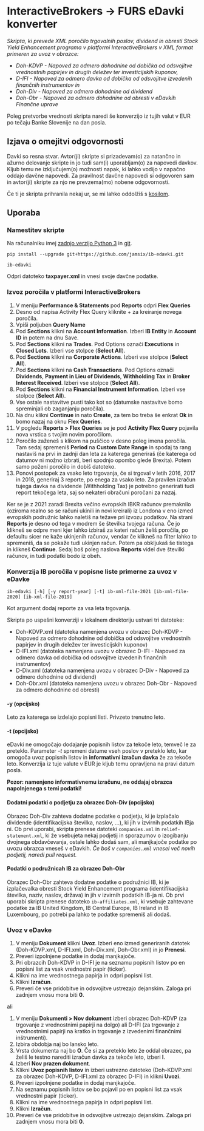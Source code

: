 # InteractiveBrokers -> FURS eDavki konverter
_Skripta, ki prevede XML poročilo trgovalnih poslov, dividend in obresti Stock Yield Enhancement programa v platformi InteractiveBrokers v XML format primeren za uvoz v obrazce:_
* _Doh-KDVP - Napoved za odmero dohodnine od dobička od odsvojitve vrednostnih papirjev in drugih deležev ter investicijskih kuponov,_
* _D-IFI - Napoved za odmero davka od dobička od odsvojitve izvedenih finančnih instrumentov in_
* _Doh-Div - Napoved za odmero dohodnine od dividend_
* _Doh-Obr - Napoved za odmero dohodnine od obresti_
_v eDavkih Finančne uprave_

Poleg pretvorbe vrednosti skripta naredi še konverzijo iz tujih valut v EUR po tečaju Banke Slovenije na dan posla.

## Izjava o omejitvi odgovornosti

Davki so resna stvar. Avtor(ji) skripte si prizadevam(o) za natančno in ažurno delovanje skripte in jo tudi sam(i)
uporabljam(o) za napovedi davkov. Kljub temu ne izključujem(o) možnosti napak, ki lahko vodijo v napačno oddajo davčne
napovedi. Za pravilnost davčne napovedi si odgovoren sam in avtor(ji) skripte za njo ne prevzema(mo) nobene odgovornosti.

Če ti je skripta prihranila nekaj ur, se mi lahko oddolžiš s [kosilom](https://github.com/sponsors/jamsix).

## Uporaba

### Namestitev skripte

Na računalniku imej [zadnjo verzijo Python 3](https://www.python.org/downloads/) in [git](https://git-scm.com/downloads).

```
pip install --upgrade git+https://github.com/jamsix/ib-edavki.git
```

```
ib-edavki
```

Odpri datoteko **taxpayer.xml** in vnesi svoje davčne podatke.

### Izvoz poročila v platformi InteractiveBrokers

1. V meniju **Performance & Statements** pod **Reports** odpri **Flex Queries**
1. Desno od napisa Activity Flex Query kliknite + za kreiranje novega poročila.
1. Vpiši poljuben **Query Name**
1. Pod **Sections** klikni na **Account Information**. Izberi **IB Entity** in **Account ID** in potem na dnu Save.
1. Pod **Sections** klikni na **Trades**. Pod Options označi **Executions** in **Closed Lots**. Izberi vse stolpce (**Select All**).
1. Pod **Sections** klikni na **Corporate Actions**. Izberi vse stolpce (**Select All**).
1. Pod **Sections** klikni na **Cash Transactions**. Pod Options označi **Dividends**, **Payment in Lieu of Dividends**, **Withholding Tax** in **Broker Interest Received**. Izberi vse stolpce (**Select All**).
1. Pod **Sections** klikni na **Financial Instrument Information**. Izberi vse stolpce (**Select All**).
1. Vse ostale nastavitve pusti tako kot so (datumske nastavitve bomo spreminjali ob zaganjanju poročila).
1. Na dnu klikni **Continue** in nato **Create**, za tem bo treba še enkrat **Ok** in bomo nazaj na oknu **Flex Queries**.
1. V pogledu **Reports > Flex Queries** se je pod **Activity Flex Query** pojavila nova vrstica s tvojim novim poročilom.
1. Poročilo zaženeš s klikom na puščico v desno poleg imena poročila. Tam sedaj spremeniš **Period** na **Custom Date Range** in spodaj ta rang nastaviš na prvi in zadnji dan leta za katerega generiraš (če katerega od datumov ni možno izbrati, beri spodnjo opombo glede Brexita). Potem samo poženi poročilo in dobiš datoteko.
1. Ponovi postopek za vsako leto trgovanja, če si trgoval v letih 2016, 2017 in 2018, generiraj 3 reporte, po enega za vsako leto. Za pravilen izračun tujega davka na dividende (Withholding Tax) je potrebno generirati tudi report tekočega leta, saj so nekateri obračuni poročani za nazaj.

Ker se je z 2021 zaradi Brexita večino evropskih IBKR računov premaknilo (oziroma realno so se računi ukinili in novi kreirali) iz Londona v eno izmed evropskih podružnic lahko naletiš na težave pri izvozu podatkov. Na strani **Reports** je desno od tega v modrem še številka tvojega računa. Če jo klikneš se odpre meni kjer lahko izbiraš za kateri račun želiš poročila, po defaultu sicer ne kaže ukinjenih računov, vendar če klikneš na filter lahko to spremeniš, da se pokaže tudi ukinjen račun. Potem pa obkljukaš še tistega in klikneš **Continue**. Sedaj boš poleg naslova **Reports** videl dve številki računov, in tudi podatki bodo iz obeh.

### Konverzija IB poročila v popisne liste primerne za uvoz v eDavke

```
ib-edavki [-h] [-y report-year] [-t] ib-xml-file-2021 [ib-xml-file-2020] [ib-xml-file-2019]
```
Kot argument dodaj reporte za vsa leta trgovanja.

Skripta po uspešni konverziji v lokalnem direktoriju ustvari tri datoteke:
* Doh-KDVP.xml (datoteka namenjena uvozu v obrazec Doh-KDVP - Napoved za odmero dohodnine od dobička od odsvojitve vrednostnih papirjev in drugih deležev ter investicijskih kuponov)
* D-IFI.xml (datoteka namenjena uvozu v obrazec D-IFI - Napoved za odmero davka od dobička od odsvojitve izvedenih finančnih instrumentov)
* D-Div.xml (datoteka namenjena uvozu v obrazec D-Div - Napoved za odmero dohodnine od dividend)
* Doh-Obr.xml (datoteka namenjena uvozu v obrazec Doh-Obr - Napoved za odmero dohodnine od obresti)

#### -y <leto> (opcijsko)
Leto za katerega se izdelajo popisni listi. Privzeto trenutno leto.

#### -t (opcijsko)
eDavki ne omogočajo dodajanje popisnih listov za tekoče leto, temveč le za preteklo. Parameter *-t* spremeni datume vseh poslov v preteklo leto, kar omogoča uvoz popisnih listov in **informativni izračun davka** že za tekoče leto. Konverzija iz tuje valute v EUR je kljub temu opravljena na pravi datum posla.

**Pozor: namenjeno informativnemu izračunu, ne oddajaj obrazca napolnjenega s temi podatki!**

#### Dodatni podatki o podjetju za obrazec Doh-Div (opcijsko)
Obrazec Doh-Div zahteva dodatne podatke o podjetju, ki je izplačalo dividende (identifikacijska številka, naslov, ...), ki jih v izvirnih podatkih IBja ni. Ob prvi uporabi, skripta prenese datoteki `companies.xml` in `relief-statement.xml`, ki že vsebujeta nekaj podjetij in sporazumov o izogibanju dvojnega obdavčevanja, ostale lahko dodaš sam, ali manjkajoče podatke po uvozu obrazca vneseš v eDavkih.
*Če boš v `companies.xml` vnesel več novih podjetij, naredi pull request.*

#### Podatki o podružnicah IB za obrazec Doh-Obr
Obrazec Doh-Obr zahteva dodatne podatke o podružnici IB, ki je izplačevalka obresti Stock Yield Enhancement programa (identifikacijska številka, naziv, naslov, država) in jih v izvirnih podatkih IB-ja ni. Ob prvi uporabi skripta prenese datoteko `ib-affiliates.xml`, ki vsebuje zahtevane podatke za IB United Kingdom, IB Central Europe, IB Ireland in IB Luxembourg, po potrebi pa lahko te podatke spremeniš ali dodaš.

### Uvoz v eDavke
1. V meniju **Dokument** klikni **Uvoz**. Izberi eno izmed generiranih datotek (Doh-KDVP.xml, D-IFI.xml, Doh-Div.xml, Doh-Obr.xml) in jo **Prenesi**.
1. Preveri izpolnjene podatke in dodaj manjkajoče.
1. Pri obrazcih Doh-KDVP in D-IFI je na seznamu popisnih listov po en popisni list za vsak vrednostni papir (ticker).
1. Klikni na ime vrednostnega papirja in odpri popisni list.
1. Klikni **Izračun**.
1. Preveri če vse pridobitve in odsvojitve ustrezajo dejanskim. Zaloga pri zadnjem vnosu mora biti **0**.

ali

1. V meniju **Dokumenti > Nov dokument** izberi obrazec Doh-KDVP (za trgovanje z vrednostnimi papirji na dolgo) ali D-IFI (za trgovanje z vrednostnimi papirji na kratko in trgovanje z izvedenimi finančnimi inštrumenti).
1. Izbira obdobja naj bo lansko leto.
1. Vrsta dokumenta naj bo **O**. Če si za preteklo leto že oddal obrazec, pa želiš le testno narediti izračun davka za tekoče leto, izberi **I**.
1. Izberi **Nov prazen dokument**.
1. Klikni **Uvoz popisnih listov** in izberi ustrezno datoteko (Doh-KDVP.xml za obrazec Doh-KDVP, D-IFI.xml za obrazec D-IFI) in klikni **Uvozi**.
1. Preveri izpolnjene podatke in dodaj manjkajoče.
1. Na seznamu popisnih listov se bo pojavil po en popisni list za vsak vrednostni papir (ticker).
1. Klikni na ime vrednostnega papirja in odpri popisni list.
1. Klikni **Izračun**.
1. Preveri če vse pridobitve in odsvojitve ustrezajo dejanskim. Zaloga pri zadnjem vnosu mora biti **0**.
